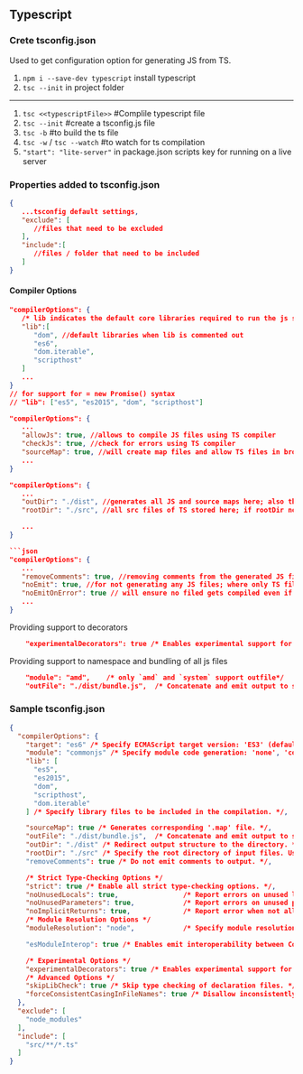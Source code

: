 ## Typescript

### Crete tsconfig.json
Used to get configuration option for generating JS from TS.
1. `npm i --save-dev typescript` install typescript
2. `tsc --init` in project folder

---

1. `tsc <<typescriptFile>>` #Complile typescript file
2. `tsc --init` #create a tsconfig.js file
3. `tsc -b` #to build the ts file
4. `tsc -w` / `tsc --watch` #to watch for ts compilation
5. `"start": "lite-server"` in package.json scripts key for running on a live server

### Properties added to tsconfig.json

```json
{
   ...tsconfig default settings,
   "exclude": [
      //files that need to be excluded
   ],
   "include":[
      //files / folder that need to be included
   ]
}
```

#### Compiler Options

```json
"compilerOptions": {
   /* lib indicates the default core libraries required to run the js syntax like document and window properties */
   "lib":[
      "dom", //default libraries when lib is commented out
      "es6",
      "dom.iterable",
      "scripthost"
   ]
   ...
}
// for support for = new Promise() syntax
// "lib": ["es5", "es2015", "dom", "scripthost"]
```

```json
"compilerOptions": {
   ...
   "allowJs": true, //allows to compile JS files using TS compiler
   "checkJs": true, //check for errors using TS compiler
   "sourceMap": true, //will create map files and allow TS files in browser that aids development and debugging
   ...
}
```

```json
"compilerOptions": {
   ...
   "outDir": "./dist", //generates all JS and source maps here; also the output directory retains the directory structure from input src folders
   "rootDir": "./src", //all src files of TS stored here; if rootDir not given then all TS files in other folders also gets compiled into the outDir

   ...
}

```json
"compilerOptions": {
   ...
   "removeComments": true, //removing comments from the generated JS files
   "noEmit": true, //for not generating any JS files; where only TS files are required
   "noEmitOnError": true // will ensure no filed gets compiled even if one error present in any TS file
   ...
}

```

Providing support to decorators
```json
    "experimentalDecorators": true /* Enables experimental support for ES7 
```

Providing support to namespace and bundling of all js files
```json
    "module": "amd",    /* only `amd` and `system` support outfile*/
    "outFile": "./dist/bundle.js",  /* Concatenate and emit output to single file. */
```



### Sample tsconfig.json

```json
{
  "compilerOptions": {
    "target": "es6" /* Specify ECMAScript target version: 'ES3' (default), 'ES5', 'ES2015', 'ES2016', 'ES2017', 'ES2018', 'ES2019', 'ES2020', or 'ESNEXT'. */,
    "module": "commonjs" /* Specify module code generation: 'none', 'commonjs', 'amd', 'system', 'umd', 'es2015', 'es2020', or 'ESNext'. */,
    "lib": [
      "es5",
      "es2015",
      "dom",
      "scripthost",
      "dom.iterable"
    ] /* Specify library files to be included in the compilation. */,

    "sourceMap": true /* Generates corresponding '.map' file. */,
    "outFile": "./dist/bundle.js",  /* Concatenate and emit output to single file. */
    "outDir": "./dist" /* Redirect output structure to the directory. */,
    "rootDir": "./src" /* Specify the root directory of input files. Use to 
    "removeComments": true /* Do not emit comments to output. */,

    /* Strict Type-Checking Options */
    "strict": true /* Enable all strict type-checking options. */,
    "noUnusedLocals": true,                /* Report errors on unused locals. */
    "noUnusedParameters": true,            /* Report errors on unused parameters. */
    "noImplicitReturns": true,             /* Report error when not all code paths in function return a value. */
    /* Module Resolution Options */
    "moduleResolution": "node",            /* Specify module resolution strategy: 'node' (Node.js) or 'classic' (TypeScript pre-1.6). */

    "esModuleInterop": true /* Enables emit interoperability between CommonJS and ES Modules via creation of namespace objects for all imports. Implies 'allowSyntheticDefaultImports'. */,

    /* Experimental Options */
    "experimentalDecorators": true /* Enables experimental support for ES7 decorators. */,
    /* Advanced Options */
    "skipLibCheck": true /* Skip type checking of declaration files. */,
    "forceConsistentCasingInFileNames": true /* Disallow inconsistently-cased references to the same file. */
  },
  "exclude": [
    "node_modules"
  ],
  "include": [
    "src/**/*.ts"
  ]
}

```